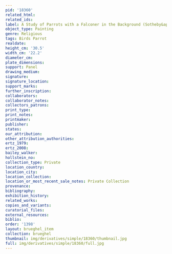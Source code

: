 ```yaml
---
pid: '18360'
related_html: 
related_ids: 
label: A Study of Parrots with a Falconer in the Background (Sotheby&apos;s, New York)
object_type: Painting
genre: Religious
tags: Birds Parrot
realdate: 
height_cm: '30.5'
width_cm: '22.2'
diameter_cm: 
plate_dimensions: 
support: Panel
drawing_medium: 
signature: 
signature_location: 
support_marks: 
further_inscription: 
collaborators: 
collaborator_notes: 
collectors_patrons: 
print_type: 
print_notes: 
printmaker: 
publisher: 
states: 
our_attribution: 
other_attribution_authorities: 
ertz_1979: 
ertz_2008: 
bailey_walker: 
hollstein_no: 
collection_type: Private
location_country: 
location_city: 
location_collection: 
location_or_most_recent_sale_notes: Private Collection
provenance: 
bibliography: 
exhibition_history: 
related_works: 
copies_and_variants: 
curatorial_files: 
external_resources: 
biblio: 
order: '1398'
layout: brueghel_item
collection: brueghel
thumbnail: img/derivatives/simple/18360/thumbnail.jpg
full: img/derivatives/simple/18360/full.jpg
---
```


